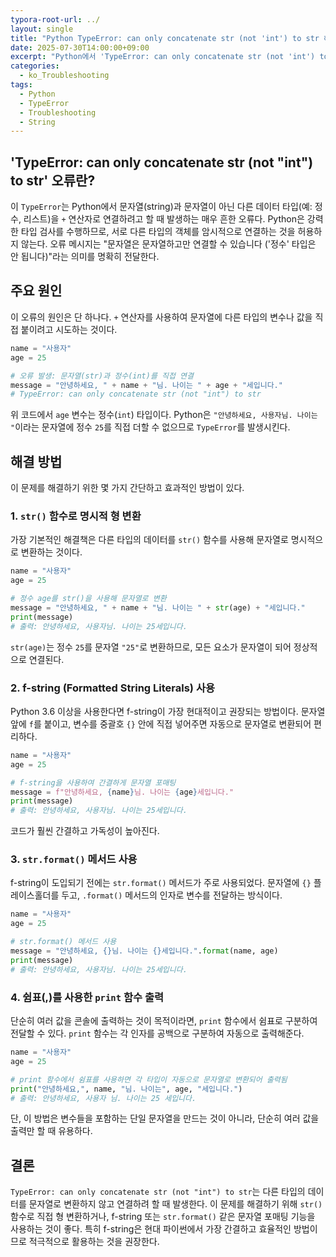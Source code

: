 ```yaml
---
typora-root-url: ../
layout: single
title: "Python TypeError: can only concatenate str (not 'int') to str 해결 방법"
date: 2025-07-30T14:00:00+09:00
excerpt: "Python에서 'TypeError: can only concatenate str (not 'int') to str'는 문자열에 정수와 같은 다른 타입의 데이터를 직접 연결하려 할 때 발생합니다. 이 오류의 원인과 해결 방법을 알아봅니다."
categories:
  - ko_Troubleshooting
tags:
  - Python
  - TypeError
  - Troubleshooting
  - String
---
```


## 'TypeError: can only concatenate str (not "int") to str' 오류란?

이 `TypeError`는 Python에서 문자열(string)과 문자열이 아닌 다른 데이터 타입(예: 정수, 리스트)을 `+` 연산자로 연결하려고 할 때 발생하는 매우 흔한 오류다.
Python은 강력한 타입 검사를 수행하므로, 서로 다른 타입의 객체를 암시적으로 연결하는 것을 허용하지 않는다.
오류 메시지는 "문자열은 문자열하고만 연결할 수 있습니다 ('정수' 타입은 안 됩니다)"라는 의미를 명확히 전달한다.

## 주요 원인

이 오류의 원인은 단 하나다. `+` 연산자를 사용하여 문자열에 다른 타입의 변수나 값을 직접 붙이려고 시도하는 것이다.

```python
name = "사용자"
age = 25

# 오류 발생: 문자열(str)과 정수(int)를 직접 연결
message = "안녕하세요, " + name + "님. 나이는 " + age + "세입니다."
# TypeError: can only concatenate str (not "int") to str
```

위 코드에서 `age` 변수는 정수(`int`) 타입이다.
Python은 `"안녕하세요, 사용자님. 나이는 "`이라는 문자열에 정수 `25`를 직접 더할 수 없으므로 `TypeError`를 발생시킨다.

## 해결 방법

이 문제를 해결하기 위한 몇 가지 간단하고 효과적인 방법이 있다.

### 1. `str()` 함수로 명시적 형 변환

가장 기본적인 해결책은 다른 타입의 데이터를 `str()` 함수를 사용해 문자열로 명시적으로 변환하는 것이다.

```python
name = "사용자"
age = 25

# 정수 age를 str()을 사용해 문자열로 변환
message = "안녕하세요, " + name + "님. 나이는 " + str(age) + "세입니다."
print(message)
# 출력: 안녕하세요, 사용자님. 나이는 25세입니다.
```

`str(age)`는 정수 `25`를 문자열 `"25"`로 변환하므로, 모든 요소가 문자열이 되어 정상적으로 연결된다.

### 2. f-string (Formatted String Literals) 사용

Python 3.6 이상을 사용한다면 f-string이 가장 현대적이고 권장되는 방법이다.
문자열 앞에 `f`를 붙이고, 변수를 중괄호 `{}` 안에 직접 넣어주면 자동으로 문자열로 변환되어 편리하다.

```python
name = "사용자"
age = 25

# f-string을 사용하여 간결하게 문자열 포매팅
message = f"안녕하세요, {name}님. 나이는 {age}세입니다."
print(message)
# 출력: 안녕하세요, 사용자님. 나이는 25세입니다.
```

코드가 훨씬 간결하고 가독성이 높아진다.

### 3. `str.format()` 메서드 사용

f-string이 도입되기 전에는 `str.format()` 메서드가 주로 사용되었다.
문자열에 `{}` 플레이스홀더를 두고, `.format()` 메서드의 인자로 변수를 전달하는 방식이다.

```python
name = "사용자"
age = 25

# str.format() 메서드 사용
message = "안녕하세요, {}님. 나이는 {}세입니다.".format(name, age)
print(message)
# 출력: 안녕하세요, 사용자님. 나이는 25세입니다.
```

### 4. 쉼표(,)를 사용한 `print` 함수 출력

단순히 여러 값을 콘솔에 출력하는 것이 목적이라면, `print` 함수에서 쉼표로 구분하여 전달할 수 있다.
`print` 함수는 각 인자를 공백으로 구분하여 자동으로 출력해준다.

```python
name = "사용자"
age = 25

# print 함수에서 쉼표를 사용하면 각 타입이 자동으로 문자열로 변환되어 출력됨
print("안녕하세요,", name, "님. 나이는", age, "세입니다.")
# 출력: 안녕하세요, 사용자 님. 나이는 25 세입니다.
```
단, 이 방법은 변수들을 포함하는 단일 문자열을 만드는 것이 아니라, 단순히 여러 값을 출력만 할 때 유용하다.

## 결론

`TypeError: can only concatenate str (not "int") to str`는 다른 타입의 데이터를 문자열로 변환하지 않고 연결하려 할 때 발생한다.
이 문제를 해결하기 위해 `str()` 함수로 직접 형 변환하거나, f-string 또는 `str.format()` 같은 문자열 포매팅 기능을 사용하는 것이 좋다.
특히 f-string은 현대 파이썬에서 가장 간결하고 효율적인 방법이므로 적극적으로 활용하는 것을 권장한다.

```